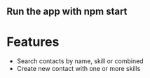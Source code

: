## Run the app with npm start

# Features
* Search contacts by name, skill or combined
* Create new contact with one or more skills